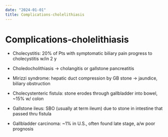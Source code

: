 ```yaml
---
date: "2024-01-01"
title: Complications-cholelithiasis
---
```


# Complications-cholelithiasis

* Cholecystitis: 20% of Pts with symptomatic biliary pain progress to cholecystitis w/in 2 y

* Choledocholithiasis → cholangitis or gallstone pancreatitis

* Mirizzi syndrome: hepatic duct compression by GB stone → jaundice, biliary obstruction

* Cholecystenteric fistula: stone erodes through gallbladder into bowel, ~15% w/ colon

* Gallstone ileus: SBO (usually at term ileum) due to stone in intestine that passed thru fistula

* Gallbladder carcinoma: ~1% in U.S., often found late stage, a/w poor prognosis
